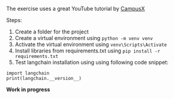 
The exercise uses a great YouTube tutorial by [CampusX](https://www.youtube.com/watch?v=HdcLE8JuMrA&list=PLKnIA16_RmvaTbihpo4MtzVm4XOQa0ER0&index=5)


Steps:
1. Create a folder for the project
1. Create a virtual environment using `python -m venv venv`
1. Activate the virtual environment using `venv\Scripts\Activate`
1. Install libraries from requirements.txt using `pip install -r requirements.txt`
1. Test langchain installation using using following code snippet:
```
import langchain
print(langchain.__version__)
```



**Work in progress**